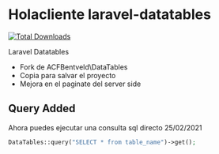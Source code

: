 Holacliente laravel-datatables
==============================

[![Total Downloads](https://img.shields.io/packagist/dt/holacliente/laravel-datatables.svg?style=flat-square)](https://packagist.org/packages/holacliente/laravel-datatables)

Laravel Datatables

- Fork de ACFBentveld\DataTables
- Copia para salvar el proyecto
- Mejora en el paginate del server side

## Query Added

Ahora puedes ejecutar una consulta sql directo 25/02/2021


```php
DataTables::query("SELECT * from table_name")->get();
```
